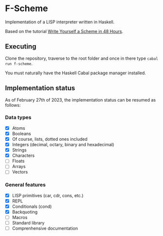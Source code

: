 # F-Scheme

Implementation of a LISP interpreter written in Haskell.

Based on the tutorial [Write Yourself a Scheme in 48 Hours](https://en.wikibooks.org/wiki/Write_Yourself_a_Scheme_in_48_Hours).

## Executing

Clone the repository, traverse to the root folder and once in there type `cabal run f-scheme`.

You must naturally have the Haskell Cabal package manager installed.

## Implementation status

As of February 27th of 2023, the implementation status can be resumed as follows:

### Data types

- [x] Atoms
- [x] Booleans
- [x] Of course, lists, dotted ones included
- [x] Integers (decimal, octary, binary and hexadecimal)
- [x] Strings
- [x] Characters
- [ ] Floats
- [ ] Arrays
- [ ] Vectors

### General features

- [x] LISP primitives (car, cdr, cons, etc.)
- [x] REPL
- [x] Conditionals (cond)
- [x] Backquoting
- [ ] Macros
- [ ] Standard library
- [ ] Comprenhensive documentation
